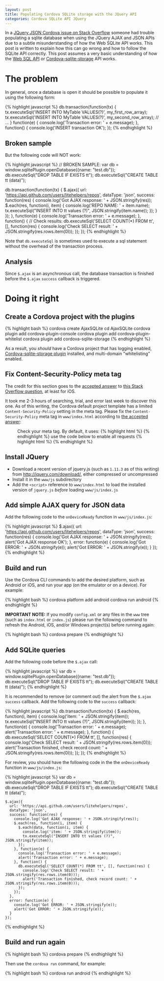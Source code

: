 ```yaml
---
layout: post
title: Populating Cordova SQLite storage with the JQuery API
categories: Cordova SQLite API JQuery
---
```


In a [JQuery JSON Cordova issue on Stack Overflow](http://stackoverflow.com/questions/33240009/jquery-json-cordova-issue) someone had trouble populating a sqlite database when using the JQuery AJAX and JSON APIs due to a subtle misunderstanding of how the Web SQLite API works. This post is written to explain how this can go wrong and how to follow the SQLite API correctly. This post assumes a very basic understanding of how the [Web SQL API](http://www.w3.org/TR/webdatabase/) or [Cordova-sqlite-storage](https://github.com/litehelpers/Cordova-sqlite-storage) API works.

# The problem

In general, once a database is open it should be possible to populate it using the following form:

{% highlight javascript %}
db.transaction(function(tx) {
  tx.executeSql('INSERT INTO MyTable VALUES(?)', my_first_row_array);
  tx.executeSql('INSERT INTO MyTable VALUES(?)', my_second_row_array);
  // ...
} function(e) {
  console.log('Transaction error: ' + e.message);
}, function() {
  console.log('INSERT transaction OK');
});
{% endhighlight %}

## Broken sample

But the following code will NOT work:

{% highlight javascript %}
  // BROKEN SAMPLE:
  var db = window.sqlitePlugin.openDatabase({name: "test.db"});
  db.executeSql("DROP TABLE IF EXISTS tt");
  db.executeSql("CREATE TABLE tt (data)");

  db.transaction(function(tx) {
    $.ajax({
      url: 'https://api.github.com/users/litehelpers/repos',
      dataType: 'json',
      success: function(res) {
        console.log('Got AJAX response: ' + JSON.stringify(res));
        $.each(res, function(i, item) {
          console.log('REPO NAME: ' + item.name);
          tx.executeSql("INSERT INTO tt values (?)", JSON.stringify(item.name));
        });
      }
    });
  }, function(e) {
    console.log('Transaction error: ' + e.message);
  }, function() {
    // Check results:
    db.executeSql('SELECT COUNT(*) FROM tt', [], function(res) {
      console.log('Check SELECT result: ' + JSON.stringify(res.rows.item(0)));
    });
  });
{% endhighlight %}
<!-- (*) -->

Note that `db.executeSql` is sometimes used to execute a sql statement without the overhead of the transaction process.

## Analysis

Since `$.ajax` is an asynchronous call, the database transaction is finished before the `$.ajax` `success` callback is triggered.

# Doing it right

## Create a Cordova project with the plugins

{% highlight bash %}
cordova create AjaxSQLite
cd AjaxSQLite
cordova plugin add cordova-plugin-console
cordova plugin add cordova-plugin-whitelist
cordova plugin add cordova-sqlite-storage
{% endhighlight %}

As a result, you *should* have a Cordova project that has logging enabled, [Cordova-sqlite-storage plugin](https://github.com/litehelpers/Cordova-sqlite-storage) installed, and multi-domain "whitelisting" enabled.

## Fix Content-Security-Policy meta tag

The credit for this section goes to the [accepted answer](http://stackoverflow.com/a/31714491) to [this Stack Overflow question](http://stackoverflow.com/questions/31506957/ajax-call-on-cordova-ios-securityerror-dom-exception-18), at least for iOS.

It took me 2-3 hours of searching, trial, and error last week to discover this one. As of this writing, the Cordova default project template has a limited `Content-Security-Policy` setting in the meta tag. Please fix the `Content-Security-Policy` meta tag in `www/index.html` according to [the accepted answer](http://stackoverflow.com/a/31714491):

<!-- ref: http://html5doctor.com/cite-and-blockquote-reloaded/ -->
<div style="padding-left: 40px; overflow-x: auto"> <!-- blockquote -->
Check your meta tag. By default, it uses:
{% highlight html %}
<meta http-equiv="Content-Security-Policy" content="default-src 'self' data: gap: https://ssl.gstatic.com 'unsafe-eval'; style-src 'self' 'unsafe-inline'; media-src *">
{% endhighlight %}
use the code below to enable all requests
{% highlight html %}
<!-- Enable all requests, inline styles, and eval() -->
<meta http-equiv="Content-Security-Policy" content="default-src *; style-src 'self' 'unsafe-inline'; script-src: 'self' 'unsafe-inline' 'unsafe-eval'">
{% endhighlight %}
<!-- NOTE: no formal "cite" here due to problems with kramdown -->
</div>
<!-- (*) -->

## Install JQuery

- Download a recent version of jquery.js (such as `1.11.3` as of this writing) from http://jquery.com/download/, either compressed or uncompressed
- Install it in the `www/js` subdirectory
- Add the `<script>` reference to `www/index.html` to load the installed version of `jquery.js` *before* loading `www/js/index.js`

## Add simple AJAX query for JSON data

Add the following code to the `onDeviceReady` function in `www/js/index.js`:

{% highlight javascript %}
    $.ajax({
      url: 'https://api.github.com/users/litehelpers/repos',
      dataType: 'json',
      success: function(res) {
        console.log('Got AJAX response: ' + JSON.stringify(res));
        alert('Got AJAX response OK');
      },
      error: function(e) {
        console.log('Got ERROR: ' + JSON.stringify(e));
        alert('Got ERROR: ' + JSON.stringify(e));
      }
    });
{% endhighlight %}

## Build and run

Use the Cordova CLI commands to add the desired platform, such as Android or iOS, and run your app (on the emulator or on a device). For example:

{% highlight bash %}
cordova platform add android
cordova run android
{% endhighlight %}

**IMPORTANT NOTE:** If you modify `config.xml` or any files in the `www` tree (such as `index.html` or `index.js`) please run the following command to refresh the Android, iOS, and/or Windows project(s) before running again:

{% highlight bash %}
cordova prepare
{% endhighlight %}

## Add SQLite queries

Add the following code before the `$.ajax` call:

{% highlight javascript %}
    var db = window.sqlitePlugin.openDatabase({name: "test.db"});
    db.executeSql("DROP TABLE IF EXISTS tt");
    db.executeSql("CREATE TABLE tt (data)");
{% endhighlight %}

It is recommended to remove (or comment out) the alert from the `$.ajax` `success` callback. Add the following code to the `success` callback:

{% highlight javascript %}
       db.transaction(function(tx) {
         $.each(res, function(i, item) {
           console.log('item: ' + JSON.stringify(item));
           tx.executeSql("INSERT INTO tt values (?)", JSON.stringify(item));
         });
       }, function(e) {
         console.log('Transaction error: ' + e.message);
         alert('Transaction error: ' + e.message);
       }, function() {
         db.executeSql('SELECT COUNT(*) FROM tt', [], function(res) {
           console.log('Check SELECT result: ' + JSON.stringify(res.rows.item(0)));
           alert('Transaction finished, check record count: ' + JSON.stringify(res.rows.item(0)));
         });
       });
{% endhighlight %}
<!-- (*) -->

For review, you should have the following code in the the `onDeviceReady` function in `www/js/index.js`:

{% highlight javascript %}
    var db = window.sqlitePlugin.openDatabase({name: "test.db"});
    db.executeSql("DROP TABLE IF EXISTS tt");
    db.executeSql("CREATE TABLE tt (data)");

    $.ajax({
      url: 'https://api.github.com/users/litehelpers/repos',
      dataType: 'json',
      success: function(res) {
        console.log('Got AJAX response: ' + JSON.stringify(res));
        $.each(res, function(i, item) {
          $.each(data, function(i, item) {
            console.log('item: ' + JSON.stringify(item));
            tx.executeSql("INSERT INTO tt values (?)", JSON.stringify(item));
          });
        }, function(e) {
          console.log('Transaction error: ' + e.message);
          alert('Transaction error: ' + e.message);
        }, function() {
          db.executeSql('SELECT COUNT(*) FROM tt', [], function(res) {
            console.log('Check SELECT result: ' + JSON.stringify(res.rows.item(0)));
            alert('Transaction finished, check record count: ' + JSON.stringify(res.rows.item(0)));
          });
        });
      },
      error: function(e) {
        console.log('Got ERROR: ' + JSON.stringify(e));
        alert('Got ERROR: ' + JSON.stringify(e));
      }
    });

{% endhighlight %}
<!-- (*) -->

## Build and run again

{% highlight bash %}
cordova prepare
{% endhighlight %}

Then use the `cordova run` command, for example:

{% highlight bash %}
cordova run android
{% endhighlight %}
